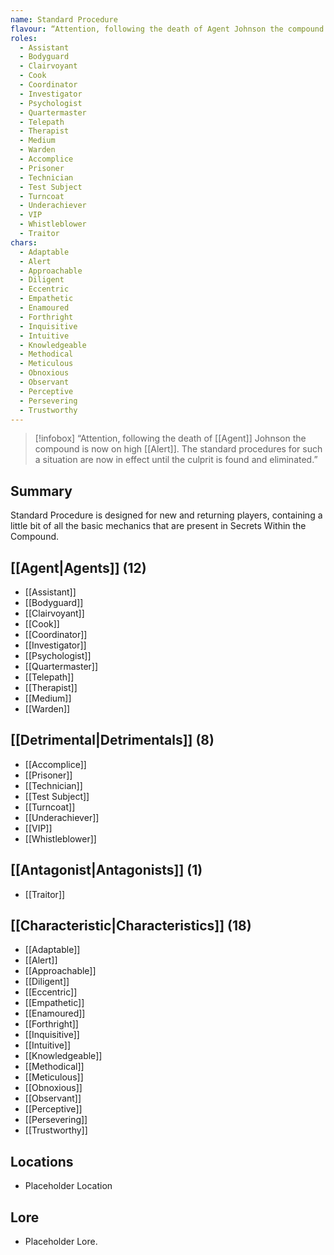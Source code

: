 ```yaml
---
name: Standard Procedure
flavour: “Attention, following the death of Agent Johnson the compound is now on high alert. The standard procedures for such a situation are now in effect until the culprit is found and eliminated.”
roles:
  - Assistant
  - Bodyguard
  - Clairvoyant
  - Cook
  - Coordinator
  - Investigator
  - Psychologist
  - Quartermaster
  - Telepath
  - Therapist
  - Medium
  - Warden
  - Accomplice
  - Prisoner
  - Technician
  - Test Subject
  - Turncoat
  - Underachiever
  - VIP
  - Whistleblower
  - Traitor
chars: 
  - Adaptable
  - Alert
  - Approachable
  - Diligent
  - Eccentric
  - Empathetic
  - Enamoured
  - Forthright
  - Inquisitive
  - Intuitive
  - Knowledgeable
  - Methodical
  - Meticulous
  - Obnoxious
  - Observant
  - Perceptive
  - Persevering
  - Trustworthy
---
```

> [!infobox]
> “Attention, following the death of [[Agent]] Johnson the compound is now on high [[Alert]]. The standard procedures for such a situation are now in effect until the culprit is found and eliminated.”

## Summary
Standard Procedure is designed for new and returning players, containing a little bit of all the basic mechanics that are present in Secrets Within the Compound.

## [[Agent|Agents]] (12)
- [[Assistant]]
- [[Bodyguard]]
- [[Clairvoyant]]
- [[Cook]]
- [[Coordinator]]
- [[Investigator]]
- [[Psychologist]]
- [[Quartermaster]]
- [[Telepath]]
- [[Therapist]]
- [[Medium]]
- [[Warden]]

## [[Detrimental|Detrimentals]] (8)
- [[Accomplice]]
- [[Prisoner]]
- [[Technician]]
- [[Test Subject]]
- [[Turncoat]]
- [[Underachiever]]
- [[VIP]]
- [[Whistleblower]]

## [[Antagonist|Antagonists]] (1)
- [[Traitor]]

## [[Characteristic|Characteristics]] (18)
- [[Adaptable]]
- [[Alert]]
- [[Approachable]]
- [[Diligent]]
- [[Eccentric]]
- [[Empathetic]]
- [[Enamoured]]
- [[Forthright]]
- [[Inquisitive]]
- [[Intuitive]]
- [[Knowledgeable]]
- [[Methodical]]
- [[Meticulous]]
- [[Obnoxious]]
- [[Observant]]
- [[Perceptive]]
- [[Persevering]]
- [[Trustworthy]]

## Locations
- Placeholder Location

## Lore
- Placeholder Lore.